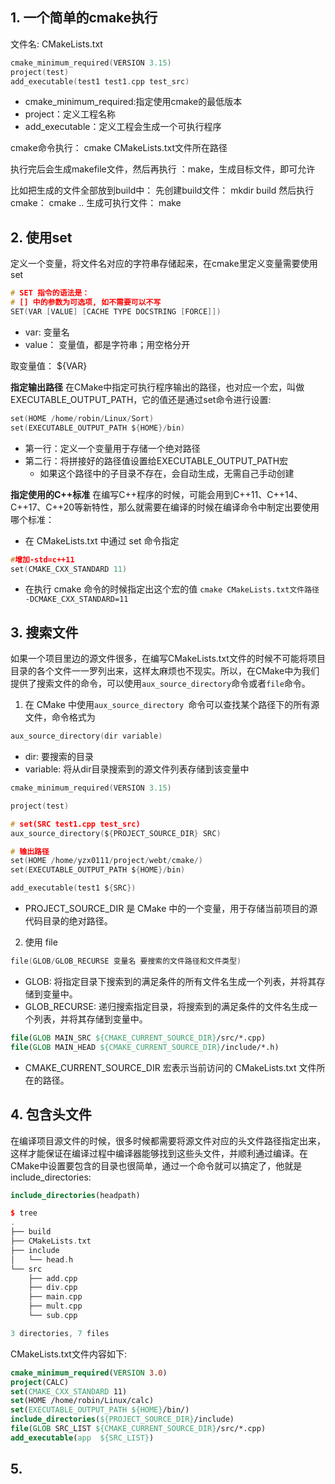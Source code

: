 ## 1. 一个简单的cmake执行

文件名: CMakeLists.txt

```c
cmake_minimum_required(VERSION 3.15)  
project(test)
add_executable(test1 test1.cpp test_src)
```

+ cmake_minimum_required:指定使用cmake的最低版本
+ project：定义工程名称
+ add_executable：定义工程会生成一个可执行程序

cmake命令执行：
  cmake CMakeLists.txt文件所在路径

执行完后会生成makefile文件，然后再执行 ：make，生成目标文件，即可允许

比如把生成的文件全部放到build中：
  先创建build文件： mkdir build
  然后执行cmake： cmake ..
  生成可执行文件： make

## 2. 使用set

定义一个变量，将文件名对应的字符串存储起来，在cmake里定义变量需要使用set

```c
# SET 指令的语法是：
# [] 中的参数为可选项, 如不需要可以不写
SET(VAR [VALUE] [CACHE TYPE DOCSTRING [FORCE]])
```

+ var: 变量名
+ value： 变量值，都是字符串；用空格分开

取变量值： ${VAR}

**指定输出路径**
在CMake中指定可执行程序输出的路径，也对应一个宏，叫做EXECUTABLE_OUTPUT_PATH，它的值还是通过set命令进行设置:

```c
set(HOME /home/robin/Linux/Sort)
set(EXECUTABLE_OUTPUT_PATH ${HOME}/bin)
```

+ 第一行：定义一个变量用于存储一个绝对路径
+ 第二行：将拼接好的路径值设置给EXECUTABLE_OUTPUT_PATH宏
  + 如果这个路径中的子目录不存在，会自动生成，无需自己手动创建

**指定使用的C++标准**
在编写C++程序的时候，可能会用到C++11、C++14、C++17、C++20等新特性，那么就需要在编译的时候在编译命令中制定出要使用哪个标准：

+ 在 CMakeLists.txt 中通过 set 命令指定

```c
#增加-std=c++11
set(CMAKE_CXX_STANDARD 11)
```

+ 在执行 cmake 命令的时候指定出这个宏的值
 `cmake CMakeLists.txt文件路径 -DCMAKE_CXX_STANDARD=11`

## 3. 搜索文件
如果一个项目里边的源文件很多，在编写CMakeLists.txt文件的时候不可能将项目目录的各个文件一一罗列出来，这样太麻烦也不现实。所以，在CMake中为我们提供了搜索文件的命令，可以使用`aux_source_directory`命令或者`file`命令。

1. 在 CMake 中使用`aux_source_directory `命令可以查找某个路径下的所有源文件，命令格式为

```c
aux_source_directory(dir variable)
```

+ dir: 要搜索的目录
+ variable: 将从dir目录搜索到的源文件列表存储到该变量中

```c
cmake_minimum_required(VERSION 3.15)

project(test)

# set(SRC test1.cpp test_src)
aux_source_directory(${PROJECT_SOURCE_DIR} SRC)

# 输出路径
set(HOME /home/yzx0111/project/webt/cmake/)
set(EXECUTABLE_OUTPUT_PATH ${HOME}/bin)

add_executable(test1 ${SRC})
```

+ PROJECT_SOURCE_DIR 是 CMake 中的一个变量，用于存储当前项目的源代码目录的绝对路径。

2. 使用 file

```c
file(GLOB/GLOB_RECURSE 变量名 要搜索的文件路径和文件类型)
```

+ GLOB: 将指定目录下搜索到的满足条件的所有文件名生成一个列表，并将其存储到变量中。
+ GLOB_RECURSE: 递归搜索指定目录，将搜索到的满足条件的文件名生成一个列表，并将其存储到变量中。

```cmake
file(GLOB MAIN_SRC ${CMAKE_CURRENT_SOURCE_DIR}/src/*.cpp)
file(GLOB MAIN_HEAD ${CMAKE_CURRENT_SOURCE_DIR}/include/*.h)
```

+ CMAKE_CURRENT_SOURCE_DIR 宏表示当前访问的 CMakeLists.txt 文件所在的路径。

## 4. 包含头文件

在编译项目源文件的时候，很多时候都需要将源文件对应的头文件路径指定出来，这样才能保证在编译过程中编译器能够找到这些头文件，并顺利通过编译。在CMake中设置要包含的目录也很简单，通过一个命令就可以搞定了，他就是include_directories:

```cmake
include_directories(headpath)
```

```cpp
$ tree
.
├── build
├── CMakeLists.txt
├── include
│   └── head.h
└── src
    ├── add.cpp
    ├── div.cpp
    ├── main.cpp
    ├── mult.cpp
    └── sub.cpp

3 directories, 7 files
```

CMakeLists.txt文件内容如下:

```cmake
cmake_minimum_required(VERSION 3.0)
project(CALC)
set(CMAKE_CXX_STANDARD 11)
set(HOME /home/robin/Linux/calc)
set(EXECUTABLE_OUTPUT_PATH ${HOME}/bin/)
include_directories(${PROJECT_SOURCE_DIR}/include)
file(GLOB SRC_LIST ${CMAKE_CURRENT_SOURCE_DIR}/src/*.cpp)
add_executable(app  ${SRC_LIST})
```

## 5. 






